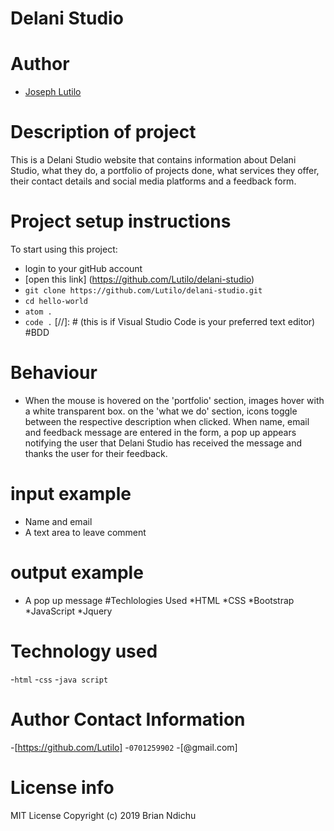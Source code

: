 # Delani Studio

# Author
- [Joseph Lutilo](https://github.com/lutilo)
# Description of project 
This is a Delani Studio website that contains information about Delani Studio, what they do, a portfolio of projects done,  what services they offer, their contact details and social media platforms and a feedback form. 
  
# Project setup instructions
To start using this project:
- login to your gitHub account
- [open this link] (https://github.com/Lutilo/delani-studio)
- `git clone https://github.com/Lutilo/delani-studio.git`
- `cd hello-world`
- `atom .`
- `code .` [//]: # (this is if Visual Studio Code is your preferred text editor)
#BDD
# Behaviour
* When the mouse is hovered on the 'portfolio' section, images hover with a white transparent box. on the 'what we do' section, icons toggle between the respective description when clicked. When name, email and feedback message are entered in the form, a pop up appears notifying the user that Delani Studio has received the message and thanks the user for their feedback. 
# input example
* Name and email
* A text area to leave comment
# output example
* A pop up message
#Techlologies Used
*HTML
*CSS
*Bootstrap
*JavaScript
*Jquery


# Technology used 
-`html`
-`css`
-`java script`

# Author Contact Information
-[https://github.com/Lutilo]
-`0701259902`
-[@gmail.com]

# License info
MIT License
Copyright (c) 2019 Brian Ndichu